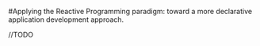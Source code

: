 #Applying the Reactive Programming paradigm: toward a more declarative application development approach.

//TODO
